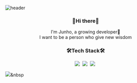 ![header](https://capsule-render.vercel.app/api?type=slice&color=auto&height=300&section=header&text=zzun_ho9&fontSize=90)

<h3 align=center>👋Hi there👋</h3>
<p align=center>I'm Junho, a growing developer🌱<br/>
I want to be a person who give new wisdom</p>

<h3 align=center>🛠Tech Stack🛠</h3>

<p align=center>
<img src="https://img.shields.io/badge/Java-007396?style=flat-square&logo=Java&logoColor=white"/>&nbsp 
<img src="https://img.shields.io/badge/JavaSript-F7DF1E?style=flat-square&logo=JavaSript&logoColor=white"/>&nbsp 
<img src="https://img.shields.io/badge/Spring-6DB33F?style=flat-square&logo=Spring&logoColor=white"/>&nbsp</br>
  
<img src="https://img.shields.io/badge/Python-3766AB?style=flate&logo=Python&logoColor=white"/></a>&nbsp 
</p>

